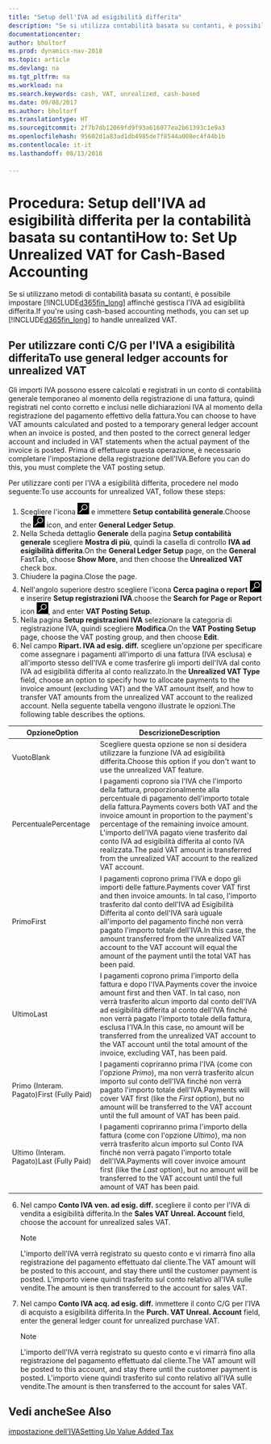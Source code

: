 ```yaml
---
title: "Setup dell'IVA ad esigibilità differita"
description: "Se si utilizza contabilità basata su contanti, è possibile specificare come gestire l'IVA ad esigibilità differita per le vendite e acquisti."
documentationcenter: 
author: bholtorf
ms.prod: dynamics-nav-2018
ms.topic: article
ms.devlang: na
ms.tgt_pltfrm: na
ms.workload: na
ms.search.keywords: cash, VAT, unrealized, cash-based
ms.date: 09/08/2017
ms.author: bholtorf
ms.translationtype: HT
ms.sourcegitcommit: 2f7b7db12069fd9f93a616077ea2b61393c1e9a3
ms.openlocfilehash: 95602d1a83ad1db4985de7f8544a008ec4f44b1b
ms.contentlocale: it-it
ms.lasthandoff: 08/13/2018

---
```


# <a name="how-to-set-up-unrealized-vat-for-cash-based-accounting"></a><span data-ttu-id="2e813-103">Procedura: Setup dell'IVA ad esigibilità differita per la contabilità basata su contanti</span><span class="sxs-lookup"><span data-stu-id="2e813-103">How to: Set Up Unrealized VAT for Cash-Based Accounting</span></span>
<span data-ttu-id="2e813-104">Se si utilizzano metodi di contabilità basata su contanti, è possibile impostare [!INCLUDE[d365fin_long](includes/d365fin_long_md.md)] affinché gestisca l'IVA ad esigibilità differita.</span><span class="sxs-lookup"><span data-stu-id="2e813-104">If you're using cash-based accounting methods, you can set up [!INCLUDE[d365fin_long](includes/d365fin_long_md.md)] to handle unrealized VAT.</span></span>

## <a name="to-use-general-ledger-accounts-for-unrealized-vat"></a><span data-ttu-id="2e813-105">Per utilizzare conti C/G per l'IVA a esigibilità differita</span><span class="sxs-lookup"><span data-stu-id="2e813-105">To use general ledger accounts for unrealized VAT</span></span>
<span data-ttu-id="2e813-106">Gli importi IVA possono essere calcolati e registrati in un conto di contabilità generale temporaneo al momento della registrazione di una fattura, quindi registrati nel conto corretto e inclusi nelle dichiarazioni IVA al momento della registrazione del pagamento effettivo della fattura.</span><span class="sxs-lookup"><span data-stu-id="2e813-106">You can choose to have VAT amounts calculated and posted to a temporary general ledger account when an invoice is posted, and then posted to the correct general ledger account and included in VAT statements when the actual payment of the invoice is posted.</span></span> <span data-ttu-id="2e813-107">Prima di effettuare questa operazione, è necessario completare l'impostazione della registrazione dell'IVA.</span><span class="sxs-lookup"><span data-stu-id="2e813-107">Before you can do this, you must complete the VAT posting setup.</span></span>

<span data-ttu-id="2e813-108">Per utilizzare conti per l'IVA a esigibilità differita, procedere nel modo seguente:</span><span class="sxs-lookup"><span data-stu-id="2e813-108">To use accounts for unrealized VAT, follow these steps:</span></span>
1. <span data-ttu-id="2e813-109">Scegliere l'icona ![Cerca pagina o report](media/ui-search/search_small.png "Cerca pagina o report") e immettere **Setup contabilità generale**.</span><span class="sxs-lookup"><span data-stu-id="2e813-109">Choose the ![Search for Page or Report](media/ui-search/search_small.png "Search for Page or Report icon") icon, and enter **General Ledger Setup**.</span></span> 
2. <span data-ttu-id="2e813-110">Nella Scheda dettaglio **Generale** della pagina **Setup contabilità generale** scegliere **Mostra di più**, quindi la casella di controllo **IVA ad esigibilità differita**.</span><span class="sxs-lookup"><span data-stu-id="2e813-110">On the **General Ledger Setup** page, on the **General** FastTab, choose **Show More**, and then choose the **Unrealized VAT** check box.</span></span>
3. <span data-ttu-id="2e813-111">Chiudere la pagina.</span><span class="sxs-lookup"><span data-stu-id="2e813-111">Close the page.</span></span>
4. <span data-ttu-id="2e813-112">Nell'angolo superiore destro scegliere l'icona **Cerca pagina o report** ![Cerca pagina o report](media/ui-search/search_small.png "icona Cerca pagina o report") e inserire **Setup registrazioni IVA**.</span><span class="sxs-lookup"><span data-stu-id="2e813-112">choose the **Search for Page or Report** icon ![Search for Page or Report](media/ui-search/search_small.png "Search for Page or Report icon"), and enter **VAT Posting Setup**.</span></span> 
5. <span data-ttu-id="2e813-113">Nella pagina **Setup registrazioni IVA** selezionare la categoria di registrazione IVA, quindi scegliere **Modifica**.</span><span class="sxs-lookup"><span data-stu-id="2e813-113">On the **VAT Posting Setup** page, choose the VAT posting group, and then choose **Edit**.</span></span> 
6. <span data-ttu-id="2e813-114">Nel campo **Ripart. IVA ad esig. diff.** scegliere un'opzione per specificare come assegnare i pagamenti all'importo di una fattura (IVA esclusa) e all'importo stesso dell'IVA e come trasferire gli importi dell'IVA dal conto IVA ad esigibilità differita al conto realizzato.</span><span class="sxs-lookup"><span data-stu-id="2e813-114">In the **Unrealized VAT Type** field, choose an option to specify how to allocate payments to the invoice amount (excluding VAT) and the VAT amount itself, and how to transfer VAT amounts from the unrealized VAT account to the realized account.</span></span> <span data-ttu-id="2e813-115">Nella seguente tabella vengono illustrate le opzioni.</span><span class="sxs-lookup"><span data-stu-id="2e813-115">The following table describes the options.</span></span>

| <span data-ttu-id="2e813-116">Opzione</span><span class="sxs-lookup"><span data-stu-id="2e813-116">Option</span></span> | <span data-ttu-id="2e813-117">Descrizione</span><span class="sxs-lookup"><span data-stu-id="2e813-117">Description</span></span> |
| --- | --- |
| <span data-ttu-id="2e813-118">Vuoto</span><span class="sxs-lookup"><span data-stu-id="2e813-118">Blank</span></span> | <span data-ttu-id="2e813-119">Scegliere questa opzione se non si desidera utilizzare la funzione IVA ad esigibilità differita.</span><span class="sxs-lookup"><span data-stu-id="2e813-119">Choose this option if you don't want to use the unrealized VAT feature.</span></span> |
| <span data-ttu-id="2e813-120">Percentuale</span><span class="sxs-lookup"><span data-stu-id="2e813-120">Percentage</span></span> | <span data-ttu-id="2e813-121">I pagamenti coprono sia l'IVA che l'importo della fattura, proporzionalmente alla percentuale di pagamento dell'importo totale della fattura.</span><span class="sxs-lookup"><span data-stu-id="2e813-121">Payments covers both VAT and the invoice amount in proportion to the payment's percentage of the remaining invoice amount.</span></span> <span data-ttu-id="2e813-122">L'importo dell'IVA pagato viene trasferito dal conto IVA ad esigibilità differita al conto IVA realizzata.</span><span class="sxs-lookup"><span data-stu-id="2e813-122">The paid VAT amount is transferred from the unrealized VAT account to the realized VAT account.</span></span> |
| <span data-ttu-id="2e813-123">Primo</span><span class="sxs-lookup"><span data-stu-id="2e813-123">First</span></span> | <span data-ttu-id="2e813-124">I pagamenti coprono prima l'IVA e dopo gli importi delle fatture.</span><span class="sxs-lookup"><span data-stu-id="2e813-124">Payments cover VAT first and then invoice amounts.</span></span> <span data-ttu-id="2e813-125">In tal caso, l'importo trasferito dal conto dell'IVA ad Esigibilità Differita al conto dell'IVA sarà uguale all'importo del pagamento finché non verrà pagato l'importo totale dell'IVA.</span><span class="sxs-lookup"><span data-stu-id="2e813-125">In this case, the amount transferred from the unrealized VAT account to the VAT account will equal the amount of the payment until the total VAT has been paid.</span></span> |
| <span data-ttu-id="2e813-126">Ultimo</span><span class="sxs-lookup"><span data-stu-id="2e813-126">Last</span></span> | <span data-ttu-id="2e813-127">I pagamenti coprono prima l'importo della fattura e dopo l'IVA.</span><span class="sxs-lookup"><span data-stu-id="2e813-127">Payments cover the invoice amount first and then VAT.</span></span> <span data-ttu-id="2e813-128">In tal caso, non verrà trasferito alcun importo dal conto dell'IVA ad esigibilità differita al conto dell'IVA finché non verrà pagato l'importo totale della fattura, esclusa l'IVA.</span><span class="sxs-lookup"><span data-stu-id="2e813-128">In this case, no amount will be transferred from the unrealized VAT account to the VAT account until the total amount of the invoice, excluding VAT, has been paid.</span></span> |
| <span data-ttu-id="2e813-129">Primo (Interam. Pagato)</span><span class="sxs-lookup"><span data-stu-id="2e813-129">First (Fully Paid)</span></span> | <span data-ttu-id="2e813-130">I pagamenti copriranno prima l'IVA (come con l'opzione _Primo_), ma non verrà trasferito alcun importo sul conto dell'IVA finché non verrà pagato l'importo totale dell'IVA.</span><span class="sxs-lookup"><span data-stu-id="2e813-130">Payments will cover VAT first (like the _First_ option), but no amount will be transferred to the VAT account until the full amount of VAT has been paid.</span></span> |
| <span data-ttu-id="2e813-131">Ultimo (Interam. Pagato)</span><span class="sxs-lookup"><span data-stu-id="2e813-131">Last (Fully Paid)</span></span> | <span data-ttu-id="2e813-132">I pagamenti copriranno prima l'importo della fattura (come con l'opzione _Ultimo_), ma non verrà trasferito alcun importo sul Conto IVA finché non verrà pagato l'importo totale dell'IVA.</span><span class="sxs-lookup"><span data-stu-id="2e813-132">Payments will cover invoice amount first (like the _Last_ option), but no amount will be transferred to the VAT account until the full amount of VAT has been paid.</span></span> |

6. <span data-ttu-id="2e813-133">Nel campo **Conto IVA ven. ad esig. diff.** scegliere il conto per l'IVA di vendita a esigibilità differita.</span><span class="sxs-lookup"><span data-stu-id="2e813-133">In the **Sales VAT Unreal. Account** field, choose the account for unrealized sales VAT.</span></span>

    > [!NOTE]  
   >   <span data-ttu-id="2e813-134">L'importo dell'IVA verrà registrato su questo conto e vi rimarrà fino alla registrazione del pagamento effettuato dal cliente.</span><span class="sxs-lookup"><span data-stu-id="2e813-134">The VAT amount will be posted to this account, and stay there until the customer payment is posted.</span></span> <span data-ttu-id="2e813-135">L'importo viene quindi trasferito sul conto relativo all'IVA sulle vendite.</span><span class="sxs-lookup"><span data-stu-id="2e813-135">The amount is then transferred to the account for sales VAT.</span></span>
7. <span data-ttu-id="2e813-136">Nel campo **Conto IVA acq. ad esig. diff.** immettere il conto C/G per l'IVA di acquisto a esigibilità differita.</span><span class="sxs-lookup"><span data-stu-id="2e813-136">In the **Purch. VAT Unreal. Account** field, enter the general ledger count for unrealized purchase VAT.</span></span>

    > [!NOTE]  
   >   <span data-ttu-id="2e813-137">L'importo dell'IVA verrà registrato su questo conto e vi rimarrà fino alla registrazione del pagamento effettuato dal cliente.</span><span class="sxs-lookup"><span data-stu-id="2e813-137">The VAT amount will be posted to this account, and stay there until the customer payment is posted.</span></span> <span data-ttu-id="2e813-138">L'importo viene quindi trasferito sul conto relativo all'IVA sulle vendite.</span><span class="sxs-lookup"><span data-stu-id="2e813-138">The amount is then transferred to the account for sales VAT.</span></span>

## <a name="see-also"></a><span data-ttu-id="2e813-139">Vedi anche</span><span class="sxs-lookup"><span data-stu-id="2e813-139">See Also</span></span>
[<span data-ttu-id="2e813-140">impostazione dell'IVA</span><span class="sxs-lookup"><span data-stu-id="2e813-140">Setting Up Value Added Tax</span></span>](finance-setup-vat.md)
